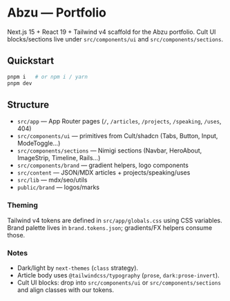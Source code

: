 # Abzu — Portfolio

Next.js 15 + React 19 + Tailwind v4 scaffold for the Abzu portfolio.
Cult UI blocks/sections live under `src/components/ui` and `src/components/sections`.

## Quickstart
```bash
pnpm i   # or npm i / yarn
pnpm dev
```

## Structure
- `src/app` — App Router pages (`/`, `/articles`, `/projects`, `/speaking`, `/uses`, 404)
- `src/components/ui` — primitives from Cult/shadcn (Tabs, Button, Input, ModeToggle…)
- `src/components/sections` — Nimigi sections (Navbar, HeroAbout, ImageStrip, Timeline, Rails…)
- `src/components/brand` — gradient helpers, logo components
- `src/content` — JSON/MDX articles + projects/speaking/uses
- `src/lib` — mdx/seo/utils
- `public/brand` — logos/marks

### Theming
Tailwind v4 tokens are defined in `src/app/globals.css` using CSS variables.
Brand palette lives in `brand.tokens.json`; gradients/FX helpers consume those.

### Notes
- Dark/light by `next-themes` (`class` strategy).
- Article body uses `@tailwindcss/typography` (`prose`, `dark:prose-invert`).
- Cult UI blocks: drop into `src/components/ui` or `src/components/sections` and align classes with our tokens.
